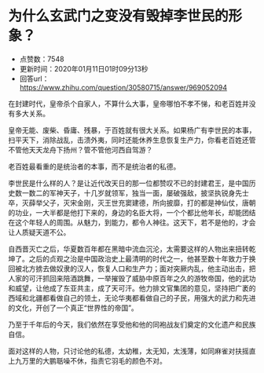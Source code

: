 # 为什么玄武门之变没有毁掉李世民的形象？
- 点赞数：7548
- 更新时间：2020年01月11日01时09分13秒
- 回答url：https://www.zhihu.com/question/30580715/answer/969052094
<body>
 <p data-pid="iEXVIYRz">在封建时代，皇帝杀个自家人，不算什么大事，皇帝哪怕不孝不悌，和老百姓并没有多大关系。</p>
 <p data-pid="9l_0i5Yd">皇帝无能、废柴、昏庸、残暴，于百姓就有很大关系。如果杨广有李世民的本事，扫平天下，消除战乱，击溃外夷，同时还能休养生息恢复生产力，你看老百姓还管不管他天天龙舟下扬州？管不管他河西自驾游？</p>
 <p data-pid="T1FnEVXj">老百姓最看重的是统治者的本事，而不是统治者的私德。</p>
 <p data-pid="yNJRhRdy">李世民是什么样的人？是让近代改天日的那一位都赞叹不已的封建君王，是中国历史数一数二的军神天子，十几岁就领军，独当一面，屡破强敌，披坚执锐身先士卒，灭薛举父子，灭宋金刚，灭王世充窦建德，所向披靡，打的都是神仙仗，唐朝的功业，一大半都是他打下来的，身边的名臣大将，一个个都比他年长，却能团结在这个年轻人的周围。从魅力，到能力，都令人神往。这天下，若不是他的，才会让人质疑天道不公。</p>
 <p data-pid="yNXTC0ve">自西晋灭亡之后，华夏数百年都在黑暗中流血沉沦，太需要这样的人物出来扭转乾坤了。之后的贞观之治是中国政治史上最清明的时代之一，他甚至数十年致力于换回被北方掳去做奴隶的汉人，恢复人口和生产力；面对突厥内乱，他主动出击，把人家的可汗抓回来陪酒跳舞，一举摧毁了威胁中原百年之久的游牧帝国，他的武功和威望，让他成了东亚共主，成了天可汗。他力排文官集团的意见，坚持把广袤的西域和北疆都看做自己的领土，无论华夷都看做自己的子民，用强大的武力和先进的文化，开创了一个真正“世界性的帝国”。</p>
 <p data-pid="6oZFsBXT">乃至于千年后的今天，我们依然在享受他和他的同袍战友们奠定的文化遗产和民族自信。</p>
 <p data-pid="eiyiasgP">面对这样的人物，只讨论他的私德，太幼稚，太无知，太浅薄，如同麻雀对扶摇直上九万里的大鹏聒噪不休，指责它羽毛的颜色不对。</p>
</body>